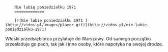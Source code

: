 
        Nie lubię poniedziałku 1971 
        =============
        
        [![Nie lubię poniedziałku 1971 ](http://vidos.pl/images/player.gif)](http://vidos.pl/nie-lubie-poniedzialku-1971)
        
        
 Włoski przedsiębiorca przylatuje do Warszawy. Od samego początku prześladuje go pech, tak jak i inne osoby, które napotyka na swojej drodze.
    